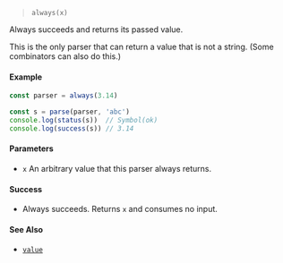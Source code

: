 <!--
 Copyright (c) 2020 Thomas J. Otterson
 
 This software is released under the MIT License.
 https://opensource.org/licenses/MIT
-->

> `always(x)`

Always succeeds and returns its passed value.

This is the only parser that can return a value that is not a string. (Some combinators can also do this.)

#### Example

```javascript
const parser = always(3.14)

const s = parse(parser, 'abc')
console.log(status(s))  // Symbol(ok)
console.log(success(s)) // 3.14
```

#### Parameters

* `x` An arbitrary value that this parser always returns.

#### Success

* Always succeeds. Returns `x` and consumes no input.

#### See Also

* [`value`](value.md)